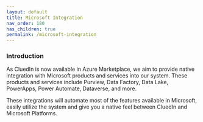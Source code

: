 ```yaml
---
layout: default
title: Microsoft Integration
nav_order: 180
has_children: true
permalink: /microsoft-integration
---
```


### Introduction
As CluedIn is now available in Azure Marketplace, we aim to provide native integration with Microsoft products and services into our system. These products and services include Purview, Data Factory, Data Lake, PowerApps, Power Automate, Dataverse, and more.

These integrations will automate most of the features available in Microsoft, easily utilize the system and give you a native feel between CluedIn and Microsoft Platforms.